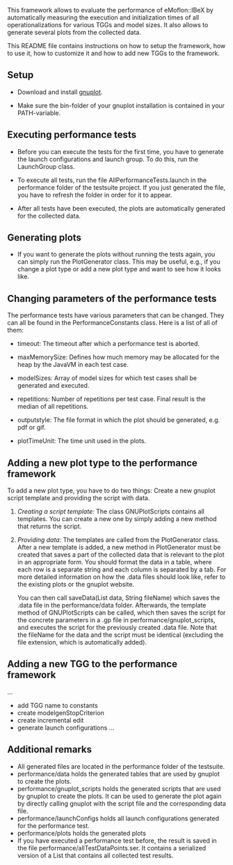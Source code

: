 This framework allows to evaluate the performance of eMoflon::IBeX by automatically measuring
the execution and initialization times of all operationalizations for various TGGs and model sizes.
It also allows to generate several plots from the collected data.

This README file contains instructions on how to setup the framework, how to use it,
how to customize it and how to add new TGGs to the framework.

Setup
------------
- Download and install [gnuplot][].

[gnuplot]: http://gnuplot.sourceforge.net/

- Make sure the bin-folder of your gnuplot installation is contained in your PATH-variable.


Executing performance tests
------------
- Before you can execute the tests for the first time, you have to generate the launch configurations and launch group.
To do this, run the LaunchGroup class.


- To execute all tests, run the file AllPerformanceTests.launch in the performance folder of the testsuite project.
If you just generated the file, you have to refresh the folder in order for it to appear.
- After all tests have been executed, the plots are automatically generated for the collected data.

Generating plots
------------
- If you want to generate the plots without running the tests again,
you can simply run the PlotGenerator class.
This may be useful, e.g.,  if you change a plot type or add a new plot type
and want to see how it looks like.


Changing parameters of the performance tests
------------
The performance tests have various parameters that can be changed. They can all be found in the PerformanceConstants class. Here is a list of all of them:

- timeout: The timeout after which a performance test is aborted.
- maxMemorySize: Defines how much memory may be allocated for the heap by the JavaVM in each test case.
- modelSizes: Array of model sizes for which test cases shall be generated and executed.
- repetitions: Number of repetitions per test case. Final result is the median of all repetitions.

- outputstyle: The file format in which the plot should be generated,  e.g. pdf or gif.
- plotTimeUnit: The time unit used in the plots.

Adding a new plot type to the performance framework
------------
To add a new plot type, you have to do two things: Create a new gnuplot script template and providing the script with data.

1. *Creating a script template:* The class GNUPlotScripts contains all templates. You can create a new one by simply adding a new method that returns the script.

2. *Providing data:* The templates are called from the PlotGenerator class. After a new template is added, a new method in PlotGenerator must be created that saves a part of the collected data that is relevant to the plot in an appropriate form. You should format the data in a table, where each row is a separate string and each column is separated by a tab. For more detailed information on how the .data files should look like, refer to the existing plots or the gnuplot website.

   You can then call saveData(List<String> data, String fileName) which saves the .data file in the performance/data folder. Afterwards, the template method of GNUPlotScripts can be called, which then saves the script for the concrete parameters in a .gp file in performance/gnuplot_scripts, and executes the script for the previously created .data file. Note that the fileName for the data and the script must be identical (excluding the file extension, which is automatically added).

Adding a new TGG to the performance framework
------------
...
- add TGG name to constants
- create modelgenStopCriterion
- create incremental edit
- generate launch configurations
...

Additional remarks
------------
- All generated files are located in the performance folder of the testsuite.
- performance/data holds the generated tables that are used by gnuplot to create the plots.
- performance/gnuplot_scripts holds the generated scripts that are used by gnuplot to create the plots.
It can be used to generate the plot again by directly calling gnuplot with the script file and the
corresponding data file.
- performance/launchConfigs holds all launch configurations generated for the performance test.
- performance/plots holds the generated plots
- If you have executed a performance test before, the result is saved in the file performance/allTestDataPoints.ser.
It contains a serialized version of a List<TestDataPoint> that contains all collected test results.

